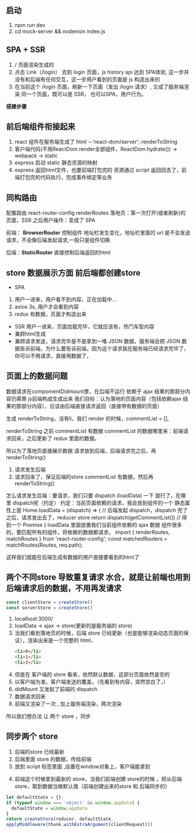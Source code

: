 ## 启动
1. npm run dev
2. cd mock-server && nodemon index.js

## SPA + SSR
1. / 页面渲染生成的
2. 点击 Link（/login）  去到 login 页面，js history api 达到 SPA体验, 这一步并没有和后端有任何交互，这一步用户看到的页面是 js 构造出来的
3. 在当前这个 /login 页面，刷新一下页面（发出 /login 请求）, 又成了服务端渲染
同一个页面，既可以是 SSR， 也可以SPA，用户行为。




**搭建步骤**

## 前后端组件衔接起来
1. react 组件在服务端生成了 html --'react-dom/server'; renderToString 
2. 客户端代码(不用ReactDom.render全部组件，ReactDom.hydrate()) -> webpack -> static
3. express 启动 static 静态资源的映射  
4. express 返回html文件，也要前端打包完的 资源通过 script 返回回去了，前端打包完的代码执行，完成事件绑定等业务

## 同构路由
配置路由 react-router-config renderRoutes
落地页：第一次打开(或者刷新)的页面，SSR
之后用户操作：变成了 SPA

前端： **BrowserRouter** 控制组件 
地址栏发生变化，地址栏里面的 url 是不会发送请求，不会像后端发起请求,一般只是组件切换

后端：**StaticRouter** 直接控制后端返回的html

## store 数据展示方面 前后端都创建store
- SPA
1. 用户一进来，用户看不到内容，正在加载中...
2. axios 3s, 用户才会看到内容
3. redux 有数据，页面才构造出来

- SSR
用户一进来，页面加载完毕，它就应该有，热门车型内容
- 兼顾html生成
- 兼顾请求发送，请求完毕是不是拿到一堆 JSON 数据，服务端会把 JSON 数据告诉前端，为什么要告诉前端，因为这个请求我在服务端已经请求完毕了，你可以不用请求，直接用数据了，


## 页面上的数据问题 
数据请求在compomentDidmount里，在后端不运行
依赖于 ajax 结果的那部分内容仍需靠 js前端构成生成出来
我们目标：认为落地的页面内容（包括依赖ajax 结果的那部分内容），应该由后端直接请求返回（直接带有数据的页面）


生成 renderToString，没有li，我们 render 的时候，commentList = [], 

renderToString 之前 commentList 有数据
commentList 的数据哪里来：前端请求回来，之后更新了 redux 里面的数据。

所以为了落地页直接展示数据
请求放到后端，后端请求完之后，再renderToString()

1. 请求发生后端
2. 请求回来了，保证后端的store commentList 有数据，然后再renderToString()

怎么请求发生后端：要请求，我们只要 dispatch (loadData) 一下 就行了，在哪里 dispatch呢（约定）
约定：当前页面依赖的请求，我会放到组件的一个 静态属性上面
Home.loadData = (dispatch) => {
  // 后端发起 dispatch，dispatch 完了之后，请求发出去了，reducer store
  return dispatch(getCommentList()) // 得到一个 Promise
}
loadData 里面放置我们当前组件依赖的 ajax 数据
组件很多的，要匹配所有的组件，将依赖的数据都请求。
import { renderRoutes, matchRoutes } from 'react-router-config';
const matchedRouters = matchRoutes(Routes, req.path); 

这样我们就能在后端生成有数据的用户直接要看到的html了

## 两个不同store 导致重复请求   水合，就是让前端也用到后端请求后的数据，不用再发请求
 
```js
const clientStore = createStore()
const serverStore = createStore()
```
1. localhost:3000/
2. loadData -> ajax -> store(更新的是服务端的 store)
3. 当我们看到落地页的时候，后端 store 已经更新（也是能够渲染动态页面的保证），渲染出来是一个完整的 html，
   ```html
   <li>0</li>
   <li>1</li>
   <li>2</li>
   ```
4. 但是在 客户端的 store 看来，依然默认数据，这部分页面依然是空的
5. 以客户端为准，客户端发送的覆盖，（先看到有内容，突然空白了，）
6. didMount 又发起了前端的 dispatch
7. 数据请求回来
8. 前端又渲染了一次 , 加上服务端渲染，两次渲染
 
所以我们想办法 让 两个 store ，同步

## 同步两个 store
1. 后端的store 已经最新
2. 后端里面 store 的数据，传给前端
3. 放到 script 标签里面 ,设置在window对象上，客户端能拿到
<script>
  window.appData = ${JSON.stringify(store.getState())}
</script>
<script src="/index.js"></script>
4. 前端这个时候拿到最新的 store，当我们前端创建 store的时候
，把从后端store，取到数据当做默认值（前端创建出来的store 和 后端同步的）
```js
let defaultState = {};
if (typeof window === 'object' && window.appData) {
  defaultState = window.appData
}
return createStore(reducer, defaultState, 
applyMiddleware(thunk.withExtraArgument(clientRequest)))
```